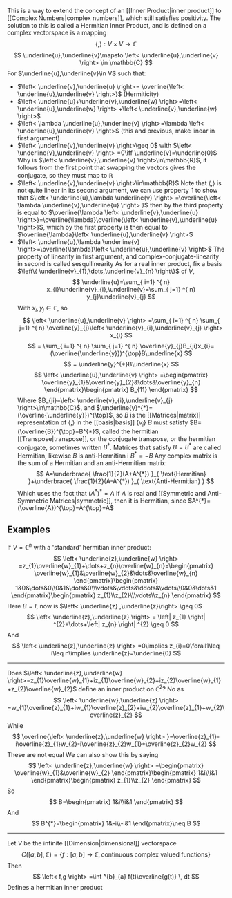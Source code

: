 This is a way to extend the concept of an [[Inner Product|inner product]] to [[Complex Numbers|complex numbers]], which still satisfies positivity. The solution to this is called a Hermitian Inner Product, and is defined on a complex vectorspace is a mapping
$$
\left< , \right>:V\times V\to \mathbb{C}
$$
$$
 \underline{u},\underline{v}\mapsto \left< \underline{u},\underline{v} \right> \in \mathbb{C}
$$
For $\underline{u},\underline{v}\in V$ such that:
- $\left< \underline{v},\underline{u} \right>= \overline{\left< \underline{u},\underline{v} \right>}$ (Hermiticity)
- $\left< \underline{u}+\underline{v},\underline{w} \right>=\left< \underline{u},\underline{w} \right> +\left< \underline{v},\underline{w} \right>$
- $\left< \lambda \underline{u},\underline{v} \right>=\lambda \left< \underline{u},\underline{v} \right>$ (this and previous, make linear in first argument)
- $\left< \underline{v},\underline{v} \right>\geq 0$ with $\left< \underline{v},\underline{v} \right> =0\iff \underline{v}=\underline{0}$
Why is $\left< \underline{v},\underline{v} \right>\in\mathbb{R}$, it follows from the first point that swapping the vectors gives the conjugate, so they must map to $\mathbb{R}$
- $\left< \underline{v},\underline{v} \right>\in\mathbb{R}$
Note that $\left< , \right>$ is not quite linear in its second argument, we can use property $\hspace{0pt}1$ to show that $\left< \underline{u},\lambda \underline{v} \right> =\overline{\left< \lambda \underline{v},\underline{u} \right> }$ then by the third property is equal to $\overline{\lambda \left< \underline{v},\underline{u} \right>}=\overline{\lambda}\overline{\left< \underline{v},\underline{u} \right>}$, which by the first property is then equal to $\overline{\lambda}\left< \underline{u},\underline{v} \right>$
- $\left< \underline{u},\lambda \underline{v} \right>=\overline{\lambda}\left< \underline{u},\underline{v} \right>$
The property of linearity in first argument, and complex-conjugate-linearity in second is called sesquilinearity
As for a real inner product, fix a basis $\left\{ \underline{v}_{1},\dots,\underline{v}_{n} \right\}$ of $V$,
$$
\underline{u}=\sum_{ i=1} ^{ n}  x_{i}\underline{v}_{i},\underline{v}=\sum_{ j=1} ^{ n}  y_{j}\underline{v}_{j}
$$
With $x_{i},y_{j}\in\mathbb{C}$, so
$$
\left< \underline{u},\underline{v} \right> =\sum_{ i=1} ^{ n}  \sum_{ j=1} ^{ n}  \overline{y}_{j}\left< \underline{v}_{i},\underline{v}_{j} \right> x_{i}
$$
$$
= \sum_{ i=1} ^{ n}  \sum_{ j=1} ^{ n}  \overline{y}_{j}B_{ji}x_{i}=(\overline{\underline{y}})^{\top}B\underline{x}
$$
$$
= \underline{y}^{*}B\underline{x}
$$
$$
\left< \underline{u},\underline{v} \right> =\begin{pmatrix}
\overline{y}_{1}&\overline{y}_{2}&\dots&\overline{y}_{n}
\end{pmatrix}\begin{pmatrix}
B_{11}
\end{pmatrix}
$$
Where $B_{ji}=\left< \underline{v}_{i},\underline{v}_{j} \right>\in\mathbb{C}$, and $\underline{y}^{*}=(\overline{\underline{y}})^{\top}$, so $B$ is the [[Matrices|matrix]] representation of $\left< , \right>$ in the [[basis|basis]] $\left\{ v_{i} \right\}$
$B$ must satisfy $B=(\overline{B})^{\top}=B^{*}$, called the hermitian [[Transpose|transpose]], or the conjugate transpose, or the hermitian conjugate, sometimes written $B^{\dagger}$. Matrices that satisfy $B=B^{*}$ are called Hermitian, likewise $B$ is anti-Hermitian i $B^{*}=-B$
Any complex matrix is the sum of a Hermitian and an anti-Hermitian matrix:
$$
A=\underbrace{ \frac{1}{2}(A+A^{*}) }_{ \text{Hermitian} }+\underbrace{ \frac{1}{2}(A-A^{*}) }_{ \text{Anti-Hermitian} }
$$
Which uses the fact that $(A^{*})^{*}=A$
If $A$ is real and [[Symmetric and Anti-Symmetric Matrices|symmetric]], then it is Hermitian, since $A^{*}=(\overline{A})^{\top}=A^{\top}=A$
## Examples
If $V=\mathbb{C}^{n}$ with a 'standard' hermitian inner product:
$$
\left< \underline{z},\underline{w} \right>  =z_{1}\overline{w}_{1}+\dots+z_{n}\overline{w}_{n}=\begin{pmatrix}
\overline{w}_{1}&\overline{w}_{2}&\dots&\overline{w}_{n}
\end{pmatrix}\begin{pmatrix}
1&0&\dots&0\\0&1&\dots&0\\\vdots&\vdots&\ddots&\vdots\\0&0&\dots&1
\end{pmatrix}\begin{pmatrix}
z_{1}\\z_{2}\\\vdots\\z_{n}
\end{pmatrix}
$$
Here $B=I$, now is $\left< \underline{z} ,\underline{z}\right> \geq 0$
$$
\left< \underline{z},\underline{z} \right> = \left| z_{1} \right| ^{2}+\dots+\left| z_{n} \right| ^{2} \geq 0
$$
And
$$
\left< \underline{z},\underline{z} \right> =0\implies z_{i}=0\forall1\leq i\leq n\implies \underline{z}=\underline{0}
$$
___
Does $\left< \underline{z},\underline{w} \right>=z_{1}\overline{w}_{1}+iz_{1}\overline{w}_{2}+iz_{2}\overline{w}_{1}+z_{2}\overline{w}_{2}$ define an inner product on $\mathbb{C}^{2}$?
No as
$$
\left< \underline{w},\underline{z} \right> =w_{1}\overline{z}_{1}+iw_{1}\overline{z}_{2}+iw_{2}\overline{z}_{1}+w_{2}\overline{z}_{2}
$$
While
$$
\overline{\left< \underline{z},\underline{w} \right> }=\overline{z}_{1}-i\overline{z}_{1}w_{2}-i\overline{z}_{2}w_{1}+\overline{z}_{2}w_{2}
$$
These are not equal
We can also show this by saying
$$
\left< \underline{z},\underline{w} \right> =\begin{pmatrix}
\overline{w}_{1}&\overline{w}_{2}
\end{pmatrix}\begin{pmatrix}
1&i\\i&1
\end{pmatrix}\begin{pmatrix}
z_{1}\\z_{2}
\end{pmatrix}
$$
So
$$
B=\begin{pmatrix}
1&i\\i&1
\end{pmatrix}
$$
And 
$$
B^{*}=\begin{pmatrix}
1&-i\\-i&1
\end{pmatrix}\neq B
$$
___
Let $V$ be the infinite [[Dimension|dimensional]] vectorspace 
$$
C([a,b],\mathbb{C})=\left\{ f:[a,b]\to \mathbb{C},\text{continuous complex valued functions} \right\}
$$
Then
$$
\left< f,g \right> =\int ^{b}_{a} f(t)\overline{g(t)} \, dt 
$$
Defines a hermitian inner product
